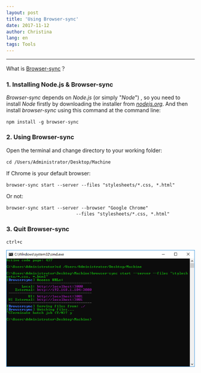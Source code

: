 ```yaml
---
layout: post
title: 'Using Browser-sync'
date: 2017-11-12
author: Christina
lang: en
tags: Tools
---
```


---

What is [Browser-sync](https://www.browsersync.io/ )？

### 1. Installing Node.js & Browser-sync    

*Browser-sync* depends on *Node.js* (or simply "*Node*") , so you need to install *Node* firstly by downloading the installer from *[nodejs.org](https://nodejs.org/en/)*. And then install *browser-sync* using this command at the command line:


<pre><code class="language-css">npm install -g browser-sync</code></pre>


### 2. Using Browser-sync 

Open the terminal and change directory to your working folder:

<pre><code class="language-css">cd /Users/Administrator/Desktop/Machine</code></pre>

If Chrome is your default browser:
<pre><code class="language-css">browser-sync start --server --files "stylesheets/*.css, *.html"</code></pre>     

Or not:
<pre><code class="language-css">browser-sync start --server --browser "Google Chrome"
                          --files "stylesheets/*.css, *.html"</code></pre>   
### 3. Quit Browser-sync 


<pre><code class="language-css">ctrl+c</code></pre>

 ![](/assets/img/browser-sync.png)